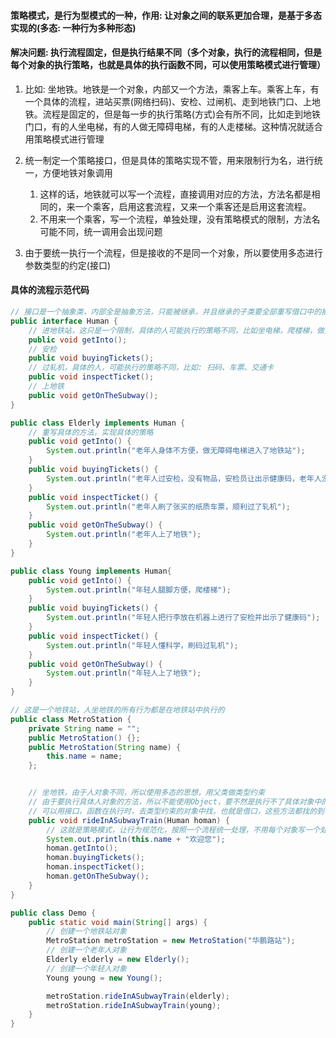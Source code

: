 
#### 策略模式，是行为型模式的一种，作用: 让对象之间的联系更加合理，是基于多态实现的(多态: 一种行为多种形态)

#### 解决问题: 执行流程固定，但是执行结果不同（多个对象，执行的流程相同，但是每个对象的执行策略，也就是具体的执行函数不同，可以使用策略模式进行管理）
1. 比如: 坐地铁。地铁是一个对象，内部又一个方法，乘客上车。乘客上车，有一个具体的流程，进站买票(网络扫码)、安检、过闸机、走到地铁门口、上地铁。流程是固定的，但是每一步的执行策略(方式)会有所不同，比如走到地铁门口，有的人坐电梯，有的人做无障碍电梯，有的人走楼梯。这种情况就适合用策略模式进行管理

2. 统一制定一个策略接口，但是具体的策略实现不管，用来限制行为名，进行统一，方便地铁对象调用
   1. 这样的话，地铁就可以写一个流程，直接调用对应的方法，方法名都是相同的，来一个乘客，启用这套流程，又来一个乘客还是启用这套流程。
   2. 不用来一个乘客，写一个流程，单独处理，没有策略模式的限制，方法名可能不同，统一调用会出现问题

3. 由于要统一执行一个流程，但是接收的不是同一个对象，所以要使用多态进行参数类型的约定(接口)






#### 具体的流程示范代码
```java
// 接口是一个抽象类，内部全是抽象方法，只能被继承，并且继承的子类要全部重写借口中的抽象方法
public interface Human {
    // 进地铁站，这只是一个限制，具体的人可能执行的策略不同，比如坐电梯，爬楼梯，做无障碍电梯
    public void getInto();
    // 安检
    public void buyingTickets();
    // 过轧机，具体的人，可能执行的策略不同，比如: 扫码、车票、交通卡
    public void inspectTicket();
    // 上地铁
    public void getOnTheSubway();
}

public class Elderly implements Human {
    // 重写具体的方法，实现具体的策略
    public void getInto() {
        System.out.println("老年人身体不方便，做无障碍电梯进入了地铁站");
    }
    public void buyingTickets() {
        System.out.println("老年人过安检，没有物品，安检员让出示健康码，老年人没有并且不能弄，安检员帮老年人弄好，过了安检");
    }
    public void inspectTicket() {
        System.out.println("老年人刷了张买的纸质车票，顺利过了轧机");
    }
    public void getOnTheSubway() {
        System.out.println("老年人上了地铁");
    }
}

public class Young implements Human{
    public void getInto() {
        System.out.println("年轻人腿脚方便，爬楼梯");
    }
    public void buyingTickets() {
        System.out.println("年轻人把行李放在机器上进行了安检并出示了健康码");
    }
    public void inspectTicket() {
        System.out.println("年轻人懂科学，刷码过轧机");
    }
    public void getOnTheSubway() {
        System.out.println("年轻人上了地铁");
    }
}

// 这是一个地铁站，人坐地铁的所有行为都是在地铁站中执行的
public class MetroStation {
    private String name = "";
    public MetroStation() {};
    public MetroStation(String name) {
        this.name = name;
    };


    // 坐地铁，由于人对象不同，所以使用多态的思想，用父类做类型约束
    // 由于要执行具体人对象的方法，所以不能使用Object，要不然是执行不了具体对象中的方法
    // 可以用接口，函数在执行时，去类型约束的对象中找，也就是借口，这些方法都找的到，由于进行了重写，所以执行的是重写后的方法
    public void rideInASubwayTrain(Human homan) {
        // 这就是策略模式，让行为规范化，按照一个流程统一处理，不用每个对象写一个处理流程
        System.out.println(this.name + "欢迎您");
        homan.getInto();
        homan.buyingTickets();
        homan.inspectTicket();
        homan.getOnTheSubway();
    }
}

public class Demo {
    public static void main(String[] args) {
        // 创建一个地铁站对象
        MetroStation metroStation = new MetroStation("华鹏路站");
        // 创建一个老年人对象
        Elderly elderly = new Elderly();
        // 创建一个年轻人对象
        Young young = new Young();

        metroStation.rideInASubwayTrain(elderly);
        metroStation.rideInASubwayTrain(young);
    }
}
```